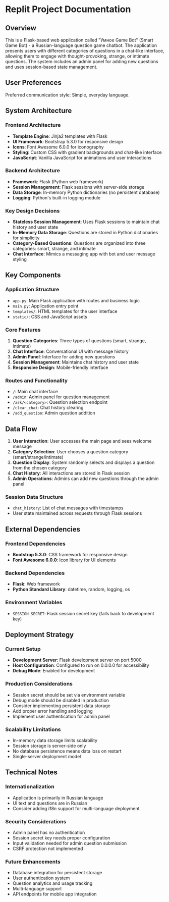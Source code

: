 # Replit Project Documentation

## Overview

This is a Flask-based web application called "Умное Game Bot" (Smart Game Bot) - a Russian-language question game chatbot. The application presents users with different categories of questions in a chat-like interface, allowing them to engage with thought-provoking, strange, or intimate questions. The system includes an admin panel for adding new questions and uses session-based state management.

## User Preferences

Preferred communication style: Simple, everyday language.

## System Architecture

### Frontend Architecture
- **Template Engine**: Jinja2 templates with Flask
- **UI Framework**: Bootstrap 5.3.0 for responsive design
- **Icons**: Font Awesome 6.0.0 for iconography
- **Styling**: Custom CSS with gradient backgrounds and chat-like interface
- **JavaScript**: Vanilla JavaScript for animations and user interactions

### Backend Architecture
- **Framework**: Flask (Python web framework)
- **Session Management**: Flask sessions with server-side storage
- **Data Storage**: In-memory Python dictionaries (no persistent database)
- **Logging**: Python's built-in logging module

### Key Design Decisions
- **Stateless Session Management**: Uses Flask sessions to maintain chat history and user state
- **In-Memory Data Storage**: Questions are stored in Python dictionaries for simplicity
- **Category-Based Questions**: Questions are organized into three categories: smart, strange, and intimate
- **Chat Interface**: Mimics a messaging app with bot and user message styling

## Key Components

### Application Structure
- `app.py`: Main Flask application with routes and business logic
- `main.py`: Application entry point
- `templates/`: HTML templates for the user interface
- `static/`: CSS and JavaScript assets

### Core Features
1. **Question Categories**: Three types of questions (smart, strange, intimate)
2. **Chat Interface**: Conversational UI with message history
3. **Admin Panel**: Interface for adding new questions
4. **Session Management**: Maintains chat history and user state
5. **Responsive Design**: Mobile-friendly interface

### Routes and Functionality
- `/`: Main chat interface
- `/admin`: Admin panel for question management
- `/ask/<category>`: Question selection endpoint
- `/clear_chat`: Chat history clearing
- `/add_question`: Admin question addition

## Data Flow

1. **User Interaction**: User accesses the main page and sees welcome message
2. **Category Selection**: User chooses a question category (smart/strange/intimate)
3. **Question Display**: System randomly selects and displays a question from the chosen category
4. **Chat History**: All interactions are stored in Flask session
5. **Admin Operations**: Admins can add new questions through the admin panel

### Session Data Structure
- `chat_history`: List of chat messages with timestamps
- User state maintained across requests through Flask sessions

## External Dependencies

### Frontend Dependencies
- **Bootstrap 5.3.0**: CSS framework for responsive design
- **Font Awesome 6.0.0**: Icon library for UI elements

### Backend Dependencies
- **Flask**: Web framework
- **Python Standard Library**: datetime, random, logging, os

### Environment Variables
- `SESSION_SECRET`: Flask session secret key (falls back to development key)

## Deployment Strategy

### Current Setup
- **Development Server**: Flask development server on port 5000
- **Host Configuration**: Configured to run on 0.0.0.0 for accessibility
- **Debug Mode**: Enabled for development

### Production Considerations
- Session secret should be set via environment variable
- Debug mode should be disabled in production
- Consider implementing persistent data storage
- Add proper error handling and logging
- Implement user authentication for admin panel

### Scalability Limitations
- In-memory data storage limits scalability
- Session storage is server-side only
- No database persistence means data loss on restart
- Single-server deployment model

## Technical Notes

### Internationalization
- Application is primarily in Russian language
- UI text and questions are in Russian
- Consider adding i18n support for multi-language deployment

### Security Considerations
- Admin panel has no authentication
- Session secret key needs proper configuration
- Input validation needed for admin question submission
- CSRF protection not implemented

### Future Enhancements
- Database integration for persistent storage
- User authentication system
- Question analytics and usage tracking
- Multi-language support
- API endpoints for mobile app integration